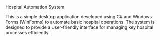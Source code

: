 Hospital Automation System

This is a simple desktop application developed using C# and Windows Forms (WinForms) to automate basic hospital operations. The system is designed to provide a user-friendly interface for managing key hospital processes efficiently.